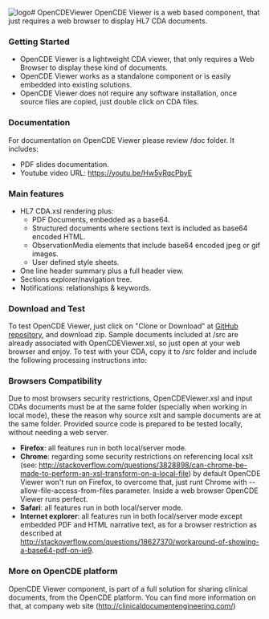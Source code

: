 ![logo](http://clinicaldocumentengineering.com/assets/logo/OpenCDE_Logo_grey.png)# OpenCDEViewer
OpenCDE Viewer is a web based component, that just requires a web browser to display HL7 CDA documents. 

### Getting Started
  *  OpenCDE Viewer is a lightweight CDA viewer, that only requires a Web Browser to display these kind of documents.
  *  OpenCDE Viewer works as a standalone component or is easily embedded into existing solutions.
  *  OpenCDE Viewer does not require any software installation, once source files are copied, just double click on CDA files. 

### Documentation
For documentation on OpenCDE Viewer please review /doc folder. It includes:
  * PDF slides documentation.
  * Youtube video URL: https://youtu.be/Hw5yRqcPbyE 

### Main features
  * HL7 CDA.xsl rendering plus: 
    * PDF Documents, embedded as a base64.
    * Structured documents where sections text is included as base64 encoded HTML.
    * ObservationMedia elements that include base64 encoded jpeg or gif images.
    * User defined style sheets.
  * One line header summary plus a full header view.
  * Sections explorer/navigation tree.
  * Notifications: relationships & keywords.

### Download and Test
To test OpenCDE Viewer, just click on "Clone or Download" at [GitHub repository]( https://github.com/clinicaldocumentengineering/OpenCDEViewer), and download zip. Sample documents included at /src are already associated with OpenCDEViewer.xsl, so just open at your web browser and enjoy.
To test with your CDA, copy it to /src folder and include the following processing instructions into: <?xml-stylesheet type='text/xsl' href='OpenCDEViewer.xsl' ?>

### Browsers Compatibility
Due to most browsers security restrictions, OpenCDEViewer.xsl and input CDAs documents must be at the same folder (specially when working in local mode), these the reason why source xslt and sample documents are at the same folder.
Provided source code is prepared to be tested locally, without needing a web server.
 * __Firefox__: all features run in both local/server mode.
 * __Chrome__: regarding some security restrictions on referencing local xslt (see: http://stackoverflow.com/questions/3828898/can-chrome-be-made-to-perform-an-xsl-transform-on-a-local-file) by default OpenCDE Viewer won't run on Firefox, to overcome that, just runt Chrome with --allow-file-access-from-files parameter. Inside a web browser OpenCDE Viewer runs perfect.
 * __Safari__: all features run in both local/server mode.
 * __Internet explorer__: all features run in both local/server mode except embedded PDF and HTML narrative text, as for a browser restriction as described at http://stackoverflow.com/questions/18627370/workaround-of-showing-a-base64-pdf-on-ie9.

### More on OpenCDE platform
OpenCDE Viewer component, is part of a full solution for sharing clinical documents, from the OpenCDE platform. You can find more information on that, at company web site (http://clinicaldocumentengineering.com/)
